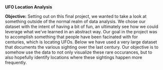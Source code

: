 **UFO Location Analysis**

**Objective:**
Setting out on this final project, we wanted to take a look at something outside of the normal realm of data analysis. 
We chose our dataset with the intent of having a bit of fun, an ultimately see how we could leverage what we've learned in an abstract way. 
Our goal in the project was to accomplish something that people have been facinated with for centuries, which is locating UFOs.
Below we have used a very large dataset that documents the various sighting over the last century. 
Our objective is to somehow use the data to not only visualize these rare occurances, but to also hopefully identify locations where these sightings happen more frequently. 

